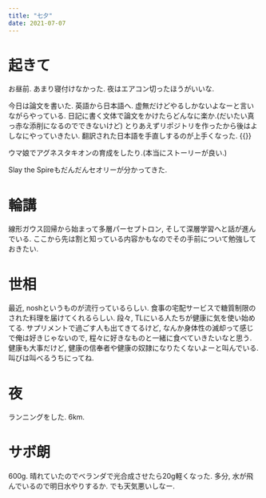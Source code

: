 ```yaml
---
title: "七夕"
date: 2021-07-07
---
```


# 起きて
お昼前. あまり寝付けなかった. 夜はエアコン切ったほうがいいな.

今日は論文を書いた. 英語から日本語へ. 虚無だけどやるしかないよなーと言いながらやっている. 日記に書く文体で論文をかけたらどんなに楽か.(だいたい真っ赤な添削になるのでできないけど)
とりあえずリポジトリを作ったから後はよしなにやっていきたい. 翻訳された日本語を手直しするのが上手くなった.
{{<tweet user="dango_bot" id="1412716911238868996">}}


ウマ娘でアグネスタキオンの育成をしたり.(本当にストーリーが良い.)

Slay the Spireもだんだんセオリーが分かってきた.

# 輪講
線形ガウス回帰から始まって多層パーセプトロン, そして深層学習へと話が進んでいる. ここから先は割と知っている内容かもなのでその手前について勉強しておきたい.

# 世相
最近, noshというものが流行っているらしい. 食事の宅配サービスで糖質制限のされた料理を届けてくれるらしい. 段々, TLにいる人たちが健康に気を使い始めてる. サプリメントで過ごす人も出てきてるけど, なんか身体性の滅却って感じで俺は好きじゃないので, 程々に好きなものと一緒に食べていきたいなと思う. 健康も大事だけど, 健康の信奉者や健康の奴隷になりたくないよーと叫んでいる. 叫びは叫べるうちにってね.

# 夜
ランニングをした. 6km.
# サボ朗
600g. 晴れていたのでベランダで光合成させたら20g軽くなった. 多分, 水が飛んでいるので明日水やりするか. でも天気悪いしなー.